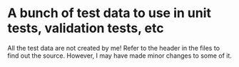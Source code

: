 # A bunch of test data to use in unit tests, validation tests, etc

All the test data are not created by me! Refer to the header in the files to find out the source.
However, I may have made minor changes to some of it.
